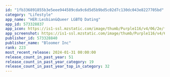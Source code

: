 ```yaml
---
id: "1fb336891855b3e5eee944589cda9c6d5d5b9bd5c02d7c130dc043e8227705bd"
category: "Lifestyle"
app_name: "HER:Lesbian&Queer LGBTQ Dating"
app_id: 573328837
app_icon: https://is1-ssl.mzstatic.com/image/thumb/Purple116/v4/06/2e/f7/062ef766-3801-9e0f-c56c-7dcc4b8881de/AppIcon-0-0-1x_U007emarketing-0-7-0-85-220-0.png/1024x1024bb.png
app_screenshot: https://is1-ssl.mzstatic.com/image/thumb/Purple116/v4/60/1b/07/601b07a4-2fd9-720c-b4f5-8481c30ce97e/783b6223-9c9b-493c-a0a7-5d6b440836c9_ASO_QDHUK_screen1__U00286.5_U0029.jpg/1242x2688bb.png
publisher_id: 573328840
publisher_name: "Bloomer Inc"
rank: 223
most_recent_release: 2024-01-31 00:00:00
release_count_in_past_year: 51
release_count_in_past_year_category: 19
release_count_in_past_year_top_in_category: 32
---
```

